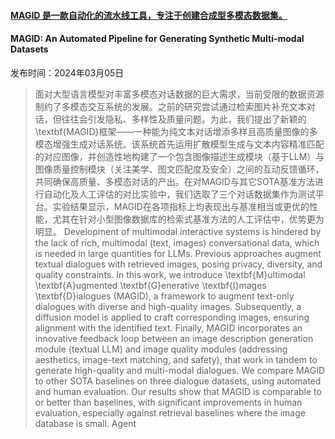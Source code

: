 #### [MAGID 是一款自动化的流水线工具，专注于创建合成型多模态数据集。](https://arxiv.org/abs/2403.03194)
#### MAGID: An Automated Pipeline for Generating Synthetic Multi-modal Datasets
发布时间：2024年03月05日
> 面对大型语言模型对丰富多模态对话数据的巨大需求，当前受限的数据资源制约了多模态交互系统的发展。之前的研究尝试通过检索图片补充文本对话，但往往会引发隐私、多样性及质量问题。为此，我们提出了新颖的\textbf{MAGID}框架——一种能为纯文本对话增添多样且高质量图像的多模态增强生成对话系统。该系统首先运用扩散模型生成与文本内容精准匹配的对应图像，并创造性地构建了一个包含图像描述生成模块（基于LLM）与图像质量控制模块（关注美学、图文匹配度及安全）之间的互动反馈循环，共同确保高质量、多模态对话的产出。在对MAGID与其它SOTA基准方法进行自动化及人工评估的对比实验中，我们选取了三个对话数据集作为测试平台。实验结果显示，MAGID在各项指标上均表现出与基准相当或更优的性能，尤其在针对小型图像数据库的检索式基准方法的人工评估中，优势更为明显。
> Development of multimodal interactive systems is hindered by the lack of rich, multimodal (text, images) conversational data, which is needed in large quantities for LLMs. Previous approaches augment textual dialogues with retrieved images, posing privacy, diversity, and quality constraints. In this work, we introduce \textbf{M}ultimodal \textbf{A}ugmented \textbf{G}enerative \textbf{I}mages \textbf{D}ialogues (MAGID), a framework to augment text-only dialogues with diverse and high-quality images. Subsequently, a diffusion model is applied to craft corresponding images, ensuring alignment with the identified text. Finally, MAGID incorporates an innovative feedback loop between an image description generation module (textual LLM) and image quality modules (addressing aesthetics, image-text matching, and safety), that work in tandem to generate high-quality and multi-modal dialogues. We compare MAGID to other SOTA baselines on three dialogue datasets, using automated and human evaluation. Our results show that MAGID is comparable to or better than baselines, with significant improvements in human evaluation, especially against retrieval baselines where the image database is small.
Agent